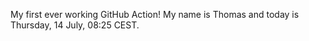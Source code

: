 My first ever working GitHub Action!
My name is Thomas and today is Thursday, 14 July, 08:25 CEST. 
